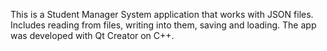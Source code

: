 This is a Student Manager System application that works with JSON files. Includes reading from files, writing into them, saving and loading. 
The app was developed with Qt Creator on C++. 
